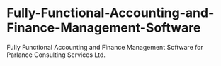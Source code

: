 # Fully-Functional-Accounting-and-Finance-Management-Software
Fully Functional Accounting and Finance Management Software for Parlance Consulting Services Ltd.

